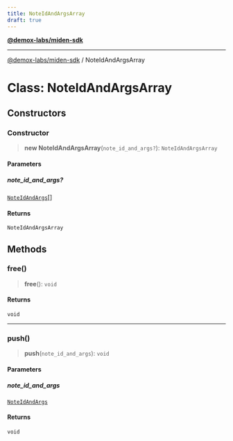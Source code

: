 ```yaml
---
title: NoteIdAndArgsArray
draft: true
---
```


[**@demox-labs/miden-sdk**](../index)

***

[@demox-labs/miden-sdk](../index) / NoteIdAndArgsArray

# Class: NoteIdAndArgsArray

## Constructors

### Constructor

> **new NoteIdAndArgsArray**(`note_id_and_args?`): `NoteIdAndArgsArray`

#### Parameters

##### note\_id\_and\_args?

[`NoteIdAndArgs`](NoteIdAndArgs)[]

#### Returns

`NoteIdAndArgsArray`

## Methods

### free()

> **free**(): `void`

#### Returns

`void`

***

### push()

> **push**(`note_id_and_args`): `void`

#### Parameters

##### note\_id\_and\_args

[`NoteIdAndArgs`](NoteIdAndArgs)

#### Returns

`void`

